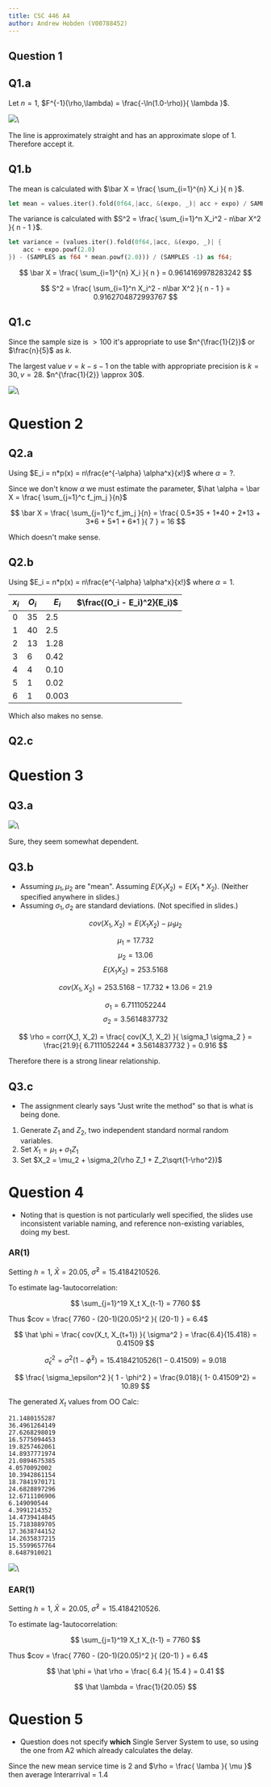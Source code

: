 ```yaml
---
title: CSC 446 A4
author: Andrew Hobden (V00788452)
---
```


## Question 1

## Q1.a

Let $n=1$, $F^{-1}(\rho,\lambda) = \frac{-\ln(1.0-\rho)}{ \lambda }$.

![](q1_chart.png)\


The line is approximately straight and has an approximate slope of 1. Therefore accept it.

## Q1.b

The mean is calculated with $\bar X = \frac{ \sum_{i=1}^{n} X_i }{ n }$.

```rust
let mean = values.iter().fold(0f64,|acc, &(expo, _)| acc + expo) / SAMPLES as f64;
```

The variance is calculated with $S^2 = \frac{ \sum_{i=1}^n X_i^2 - n\bar X^2 }{ n - 1 }$.

```rust
let variance = (values.iter().fold(0f64,|acc, &(expo, _)| {
    acc + expo.powf(2.0)
}) - (SAMPLES as f64 * mean.powf(2.0))) / (SAMPLES -1) as f64;
```

$$ \bar X = \frac{ \sum_{i=1}^{n} X_i }{ n } = 0.9614169978283242 $$

$$ S^2 = \frac{ \sum_{i=1}^n X_i^2 - n\bar X^2 }{ n - 1 } = 0.9162704872993767 $$

## Q1.c

Since the sample size is $>100$ it's appropriate to use $n^{\frac{1}{2}}$ or $\frac{n}{5}$ as $k$.

The largest value $v = k-s-1$ on the table with appropriate precision is $k=30, v=28$. $n^{\frac{1}{2}} \approx 30$.

![](q1_chi_chart.png)\


<!-- TODO -->

# Question 2

## Q2.a

Using $E_i = n*p(x) = n\frac{e^{-\alpha} \alpha^x}{x!}$ where $\alpha=?$.

Since we don't know $\alpha$ we must estimate the parameter, $\hat \alpha = \bar X = \frac{ \sum_{j=1}^c f_jm_j }{n}$

$$ \bar X = \frac{ \sum_{j=1}^c f_jm_j }{n} = \frac{ 0.5*35 + 1*40 + 2*13 + 3*6 + 5*1 + 6*1 }{ 7 } = 16 $$

Which doesn't make sense.

<!-- TODO -->

## Q2.b

Using $E_i = n*p(x) = n\frac{e^{-\alpha} \alpha^x}{x!}$ where $\alpha=1$.

| $x_i$ | $O_i$ | $E_i$ | $\frac{(O_i - E_i)^2}{E_i}$ |
|-------|-------|-------|-----------------------------|
| 0     | 35    | 2.5   | |
| 1     | 40    | 2.5   | |
| 2     | 13    | 1.28  | |
| 3     | 6     | 0.42  | |
| 4     | 4     | 0.10  | |
| 5     | 1     | 0.02  | |
| 6     | 1     | 0.003 | |

Which also makes no sense.

<!-- TODO -->

## Q2.c

<!-- TODO -->

# Question 3

## Q3.a

![](q3_chart.png)\


Sure, they seem somewhat dependent.

## Q3.b

* Assuming $\mu_1, \mu_2$ are "mean". Assuming $E(X_1X_2) = E(X_1 * X_2)$. (Neither specified anywhere in slides.)
* Assuming $\sigma_1, \sigma_2$ are standard deviations. (Not specified in slides.)

$$ cov(X_1, X_2) = E(X_1X_2) - \mu_1\mu_2 $$

$$ \mu_1 = 17.732 $$
$$ \mu_2 = 13.06 $$
$$ E(X_1X_2) = 253.5168 $$

$$ cov(X_1, X_2) = 253.5168 - 17.732*13.06 = 21.9 $$


$$ \sigma_1 = 6.7111052244 $$
$$ \sigma_2 = 3.5614837732 $$

$$ \rho = corr(X_1, X_2) = \frac{ cov(X_1, X_2) }{ \sigma_1 \sigma_2 } = \frac{21.9}{ 6.7111052244 * 3.5614837732 } = 0.916 $$

Therefore there is a strong linear relationship.

## Q3.c

* The assignment clearly says "Just write the method" so that is what is being done.

1. Generate $Z_1$ and $Z_2$, two independent standard normal random variables.
2. Set $X_1 = \mu_1 + \sigma_1Z_1$
3. Set $X_2 = \mu_2 + \sigma_2(\rho Z_1 + Z_2\sqrt{1-\rho^2})$

# Question 4

* Noting that is question is not particularly well specified, the slides use inconsistent variable naming, and reference non-existing variables, doing my best.

### AR(1)

Setting $h=1$, $\bar X = 20.05$, $\hat \sigma^2 = 15.4184210526$.

To estimate lag-1autocorrelation:

$$ \sum_{j=1}^19 X_t X_{t-1} = 7760 $$

Thus $cov = \frac{ 7760 - (20-1)(20.05)^2 }{ (20-1) } = 6.4$

$$ \hat \phi = \frac{ cov(X_t, X_{t+1}) }{ \sigma^2 } = \frac{6.4}{15.418} = 0.41509 $$

$$ \hat \sigma_\epsilon^2 = \sigma^2(1-\hat \phi^2) =  15.4184210526(1-0.41509) = 9.018 $$

$$ \frac{ \sigma_\epsilon^2 }{ 1 - \phi^2 } = \frac{9.018}{ 1- 0.41509^2} = 10.89 $$

The generated $X_t$ values from OO Calc:

```
21.1480155287
36.4961264149
27.6268298019
16.5775094453
19.8257462061
14.8937771974
21.0894675385
4.0570092002
10.3942861154
18.7841970171
24.6828897296
12.6711106906
6.149090544
4.3991214352
14.4739414845
15.7183889705
17.3638744152
14.2635837215
15.5599657764
8.6487910021

```

![](q4_ar_chart.png)\



### EAR(1)

Setting $h=1$, $\bar X = 20.05$, $\hat \sigma^2 = 15.4184210526$.

To estimate lag-1autocorrelation:

$$ \sum_{j=1}^19 X_t X_{t-1} = 7760 $$

Thus $cov = \frac{ 7760 - (20-1)(20.05)^2 }{ (20-1) } = 6.4$

$$ \hat \phi = \hat \rho = \frac{ 6.4 }{ 15.4 } = 0.41 $$

$$ \hat \lambda = \frac{1}{20.05} $$


# Question 5

* Question does not specify **which** Single Server System to use, so using the one from A2 which already calculates the delay.

Since the new mean service time is 2 and $\rho = \frac{ \lamba }{ \mu }$ then average Interarrival = 1.4
